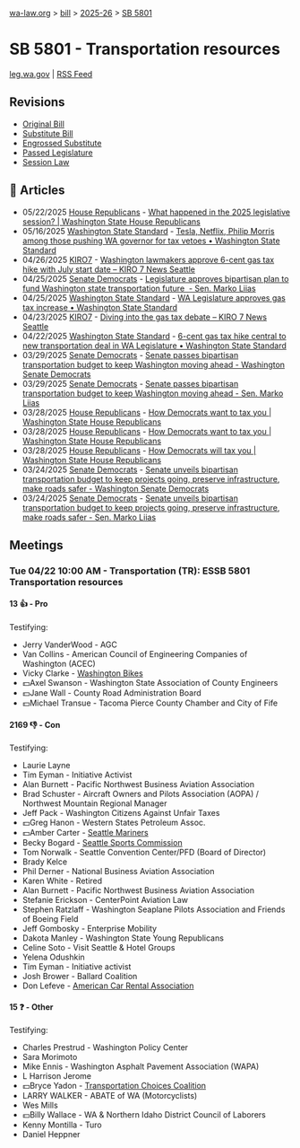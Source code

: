 [wa-law.org](/) > [bill](/bill/) > [2025-26](/bill/2025-26/) > [SB 5801](/bill/2025-26/sb/5801/)

# SB 5801 - Transportation resources
[leg.wa.gov](https://app.leg.wa.gov/billsummary?BillNumber=5801&Year=2025&Initiative=false) | [RSS Feed](./rss.xml)

## Revisions
* [Original Bill](1/)
* [Substitute Bill](S/)
* [Engrossed Substitute](S.E/)
* [Passed Legislature](S.PL/)
* [Session Law](S.SL/)

## 📰 Articles
* 05/22/2025 [House Republicans](/org/house_republicans/) - [What happened in the 2025 legislative session? | Washington State House Republicans](https://houserepublicans.wa.gov/what-happened-2025/#:~:text=Senate%20Bill%205801)
* 05/16/2025 [Washington State Standard](/org/washington_state_standard/) - [Tesla, Netflix, Philip Morris among those pushing WA governor for tax vetoes • Washington State Standard](https://washingtonstatestandard.com/2025/05/16/tesla-netflix-philip-morris-among-those-pushing-wa-governor-for-tax-vetoes/#:~:text=Senate%20Bill%205801)
* 04/26/2025 [KIRO7](/org/kiro7/) - [Washington lawmakers approve 6-cent gas tax hike with July start date – KIRO 7 News Seattle](https://www.kiro7.com/news/local/washington-lawmakers-approve-6-cent-gas-tax-hike-with-july-start-date/PWOIEXFWDZHJ7FGDSS2NVCLGXY/#:~:text=Senate%20Bill%205801)
* 04/25/2025 [Senate Democrats](/org/senate_democrats/) - [Legislature approves bipartisan plan to fund Washington state transportation future  - Sen. Marko Liias](https://senatedemocrats.wa.gov/liias/2025/04/25/legislature-approves-bipartisan-plan-to-fund-washington-state-transportation-future/#:~:text=Senate%20Bill%205801)
* 04/25/2025 [Washington State Standard](/org/washington_state_standard/) - [WA Legislature approves gas tax increase • Washington State Standard](https://washingtonstatestandard.com/2025/04/25/wa-house-advances-gas-tax-increase-3-2b-transportation-revenue-package/#:~:text=Senate%20Bill%205801)
* 04/23/2025 [KIRO7](/org/kiro7/) - [Diving into the gas tax debate – KIRO 7 News Seattle](https://www.kiro7.com/news/local/hearing-both-sides-gas-tax-debate/APNHAEVHUBBGDOMN4J7UYT6QU4/#:~:text=Senate%20Bill%205801)
* 04/22/2025 [Washington State Standard](/org/washington_state_standard/) - [6-cent gas tax hike central to new transportation deal in WA Legislature • Washington State Standard](https://washingtonstatestandard.com/2025/04/22/6-cent-gas-tax-hike-central-to-new-transportation-deal-in-wa-legislature/#:~:text=Senate%20Bill%205801)
* 03/29/2025 [Senate Democrats](/org/senate_democrats/) - [Senate passes bipartisan transportation budget to keep Washington moving ahead - Washington Senate Democrats](https://senatedemocrats.wa.gov/blog/2025/03/29/senate-passes-bipartisan-transportation-budget-to-keep-washington-moving-ahead/#:~:text=revenue%20bill)
* 03/29/2025 [Senate Democrats](/org/senate_democrats/) - [Senate passes bipartisan transportation budget to keep Washington moving ahead - Sen. Marko Liias](https://senatedemocrats.wa.gov/liias/2025/03/29/senate-passes-bipartisan-transportation-budget-to-keep-washington-moving-ahead/#:~:text=revenue%20bill)
* 03/28/2025 [House Republicans](/org/house_republicans/) - [How Democrats want to tax you | Washington State House Republicans](http://houserepublicans.wa.gov/how-democrats-want-to-tax-you/#:~:text=Senate%20Bill%205801)
* 03/28/2025 [House Republicans](/org/house_republicans/) - [How Democrats want to tax you | Washington State House Republicans](https://houserepublicans.wa.gov/how-democrats-want-to-tax-you/#:~:text=Senate%20Bill%205801)
* 03/28/2025 [House Republicans](/org/house_republicans/) - [How Democrats will tax you | Washington State House Republicans](https://houserepublicans.wa.gov/how-democrats-will-tax-you/#:~:text=Senate%20Bill%205801%20|%20Gas%20and%20transportation%20taxes)
* 03/24/2025 [Senate Democrats](/org/senate_democrats/) - [Senate unveils bipartisan transportation budget to keep projects going, preserve infrastructure, make roads safer - Washington Senate Democrats](https://senatedemocrats.wa.gov/blog/2025/03/24/senate-unveils-bipartisan-transportation-budget-to-keep-projects-going-preserve-infrastructure-make-roads-safer/#:~:text=5801)
* 03/24/2025 [Senate Democrats](/org/senate_democrats/) - [Senate unveils bipartisan transportation budget to keep projects going, preserve infrastructure, make roads safer - Sen. Marko Liias](https://senatedemocrats.wa.gov/liias/2025/03/24/senate-unveils-bipartisan-transportation-budget-to-keep-projects-going-preserve-infrastructure-make-roads-safer/#:~:text=5801)

## Meetings
### Tue 04/22 10:00 AM - Transportation (TR): ESSB 5801 Transportation resources
#### 13 👍 - Pro
Testifying:
* Jerry VanderWood - AGC
* Van Collins - American Council of Engineering Companies of Washington (ACEC)
* Vicky Clarke - [Washington Bikes](/org/washington_bikes/)
* 💵Axel Swanson - Washington State Association of County Engineers
* 💵Jane Wall - County Road Administration Board
* 💵Michael Transue - Tacoma Pierce County Chamber and City of Fife

#### 2169 👎 - Con
Testifying:
* Laurie Layne
* Tim Eyman - Initiative Activist
* Alan Burnett - Pacific Northwest Business Aviation Association
* Brad Schuster - Aircraft Owners and Pilots Association (AOPA) / Northwest Mountain Regional Manager
* Jeff Pack - Washington Citizens Against Unfair Taxes
* 💵Greg Hanon - Western States Petroleum Assoc.
* 💵Amber Carter - [Seattle Mariners](/org/seattle_mariners/)
* Becky Bogard - [Seattle Sports Commission](/org/seattle_sports_commission/)
* Tom Norwalk - Seattle Convention Center/PFD (Board of Director)
* Brady Kelce
* Phil Derner - National Business Aviation Association
* Karen White - Retired
* Alan Burnett - Pacific Northwest Business Aviation Association
* Stefanie Erickson - CenterPoint Aviation Law
* Stephen Ratzlaff - Washington Seaplane Pilots Association and Friends of Boeing Field
* Jeff Gombosky - Enterprise Mobility
* Dakota Manley - Washington State Young Republicans
* Celine Soto - Visit Seattle & Hotel Groups
* Yelena Odushkin
* Tim Eyman - Initiative activist
* Josh Brower - Ballard Coalition
* Don Lefeve - [American Car Rental Association](/org/american_car_rental_association/)

#### 15 ❓ - Other
Testifying:
* Charles Prestrud - Washington Policy Center
* Sara Morimoto
* Mike Ennis - Washington Asphalt Pavement Association (WAPA)
* L Harrison Jerome
* 💵Bryce Yadon - [Transportation Choices Coalition](/org/transportation_choices_coalition/)
* LARRY WALKER - ABATE of WA  (Motorcyclists)
* Wes Mills
* 💵Billy Wallace - WA & Northern Idaho District Council of Laborers
* Kenny Montilla - Turo
* Daniel Heppner
